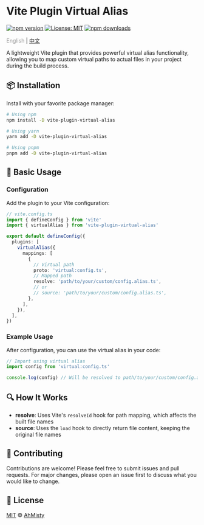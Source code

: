 # Vite Plugin Virtual Alias

[![npm version](https://img.shields.io/npm/v/vite-plugin-virtual-alias.svg?style=flat-square)](https://www.npmjs.com/package/vite-plugin-virtual-alias)
[![License: MIT](https://img.shields.io/badge/License-MIT-cyan.svg?style=flat-square)](https://github.com/AhMisty/vite-plugin-virtual-alias/blob/main/LICENSE)
[![npm downloads](https://img.shields.io/npm/dm/vite-plugin-virtual-alias.svg?style=flat-square)](https://www.npmjs.com/package/vite-plugin-virtual-alias)

<span style="color: #999">English</span> | [中文](../zh-CN/README.md)

A lightweight Vite plugin that provides powerful virtual alias functionality, allowing you to map custom virtual paths to actual files in your project during the build process.

## 📦 Installation

Install with your favorite package manager:

```bash
# Using npm
npm install -D vite-plugin-virtual-alias

# Using yarn
yarn add -D vite-plugin-virtual-alias

# Using pnpm
pnpm add -D vite-plugin-virtual-alias
```

## 🚀 Basic Usage

### Configuration

Add the plugin to your Vite configuration:

```typescript
// vite.config.ts
import { defineConfig } from 'vite'
import { virtualAlias } from 'vite-plugin-virtual-alias'

export default defineConfig({
  plugins: [
    virtualAlias({
      mappings: [
        {
          // Virtual path
          proto: 'virtual:config.ts',
          // Mapped path
          resolve: 'path/to/your/custom/config.alias.ts',
          // or
          // source: 'path/to/your/custom/config.alias.ts',
        },
      ],
    }),
  ],
})
```

### Example Usage

After configuration, you can use the virtual alias in your code:

```typescript
// Import using virtual alias
import config from 'virtual:config.ts'

console.log(config) // Will be resolved to path/to/your/custom/config.alias.ts
```

## 🔍 How It Works

- **resolve**: Uses Vite's `resolveId` hook for path mapping, which affects the built file names
- **source**: Uses the `load` hook to directly return file content, keeping the original file names

## 🤝 Contributing

Contributions are welcome! Please feel free to submit issues and pull requests. For major changes, please open an issue first to discuss what you would like to change.

## 📄 License

[MIT](https://github.com/AhMisty/vite-plugin-virtual-alias/blob/main/LICENSE) © [AhMisty](https://github.com/AhMisty)
